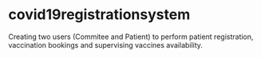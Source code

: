 # covid19registrationsystem

Creating two users (Commitee and Patient) to perform patient registration, vaccination bookings and supervising vaccines availability.

